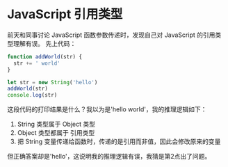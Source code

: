 # JavaScript 引用类型

前天和同事讨论 JavaScript 函数参数传递时，发现自己对 JavaScript 的引用类型理解有误。
先上代码：

```javascript
function addWorld(str) {
  str += ' world'
}

let str = new String('hello')
addWorld(str)
console.log(str)
```

这段代码的打印结果是什么？我以为是'hello world'，我的推理逻辑如下：
1. String 类型属于 Object 类型
2. Object 类型都属于 引用类型
3. 把 String 变量传递给函数时，传递的是引用而非值，因此会修改原来的变量

但正确答案却是'hello'，这说明我的推理逻辑有误，我猜是第2点出了问题。
